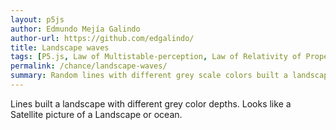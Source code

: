 ```yaml
---
layout: p5js
author: Edmundo Mejía Galindo
author-url: https://github.com/edgalindo/
title: Landscape waves
tags: [P5.js, Law of Multistable-perception, Law of Relativity of Properties, Law of Emotion, data, form, grid, motion]
permalink: /chance/landscape-waves/
summary: Random lines with different grey scale colors built a landscape.
---
```

Lines built a landscape with different grey color depths. Looks like a Satellite picture of a Landscape or ocean.   
